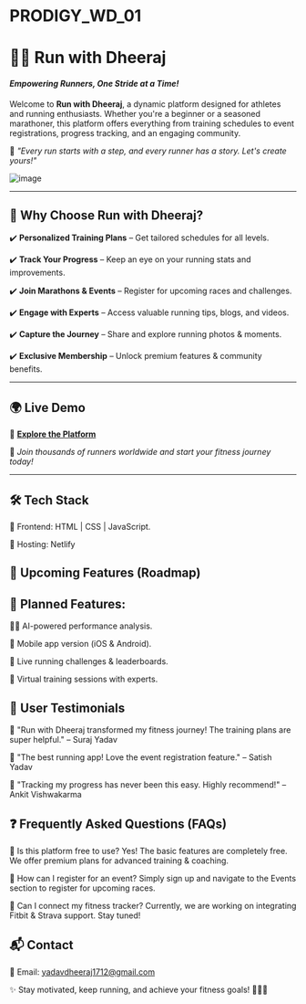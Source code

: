 # PRODIGY_WD_01
# 🏃‍♂️ Run with Dheeraj  
#### *Empowering Runners, One Stride at a Time!*  

Welcome to **Run with Dheeraj**, a dynamic platform designed for athletes and running enthusiasts. Whether you're a beginner or a seasoned marathoner, this platform offers everything from training schedules to event registrations, progress tracking, and an engaging community.  

🚀 *"Every run starts with a step, and every runner has a story. Let's create yours!"*  

![image](https://github.com/user-attachments/assets/6710fc9d-49f6-4cd1-b3b1-5bf134a59dac)

---

## 🎯 **Why Choose Run with Dheeraj?**  

✔️ **Personalized Training Plans** – Get tailored schedules for all levels.  

✔️ **Track Your Progress** – Keep an eye on your running stats and improvements.  

✔️ **Join Marathons & Events** – Register for upcoming races and challenges.  

✔️ **Engage with Experts** – Access valuable running tips, blogs, and videos.  

✔️ **Capture the Journey** – Share and explore running photos & moments.  

✔️ **Exclusive Membership** – Unlock premium features & community benefits.  

---

## 🌍 **Live Demo**  

🔗 **[Explore the Platform](https://runwithdheeraj.netlify.app/)**   

🌟 *Join thousands of runners worldwide and start your fitness journey today!*  

---
## 🛠 Tech Stack
🔹 Frontend: HTML | CSS | JavaScript.

🔹 Hosting: Netlify 



## 🚀 **Upcoming Features (Roadmap)**

## 📌 Planned Features:

🏃‍♂️ AI-powered performance analysis.

📲 Mobile app version (iOS & Android).

📢 Live running challenges & leaderboards.

🎯 Virtual training sessions with experts.


## 💬 **User Testimonials**

🌟 "Run with Dheeraj transformed my fitness journey! The training plans are super helpful." – Suraj Yadav

🌟 "The best running app! Love the event registration feature." – Satish Yadav

🌟 "Tracking my progress has never been this easy. Highly recommend!" – Ankit Vishwakarma


## ❓ **Frequently Asked Questions (FAQs)**

🔹 Is this platform free to use?
Yes! The basic features are completely free. We offer premium plans for advanced training & coaching.

🔹 How can I register for an event?
Simply sign up and navigate to the Events section to register for upcoming races.

🔹 Can I connect my fitness tracker?
Currently, we are working on integrating Fitbit & Strava support. Stay tuned!



## 📬 **Contact**

📧 Email: yadavdheeraj1712@gmail.com


✨ Stay motivated, keep running, and achieve your fitness goals! 🏃‍♂️🔥
